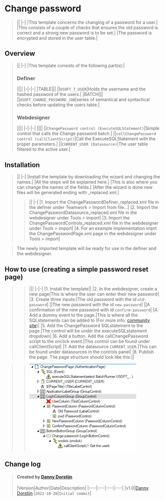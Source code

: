 # Change password
> ||
|-|
|This template concerns the changing of a password for a user.|
|This consists of a couple of checks that ensures the old password is correct and a strong new password is to be set.|
|The password is encrypted and stored in the user table.|
## Overview
> ||
|-|
|This template consists of the following part(s):|
> ### Definer
> ||||
|-|-|-|
|TABLE|||
||`USOFT_T_USER`|Holds the username and the hashed password of the users.|
|BATCH|||
||`USOFT_CHANGE_PASSWORD_JOB`|series of semantical and syntactical checks before updating the users table.|
> ### Webdesigner
> ||||
|-|-|-|
||||
||`ChangePassword control (ExecuteSQLStatement)`|Simple control that calls the Change password batch.|
||`callChangePassword control (callClientScript)`|Call the ExecuteSQLStatement with the proper parameters.|
||`CURRENT_USER (Datasource)`|The user table filtered to the active user.|
## Installation
> ||
|-|
|Install the template by downloading the wizard and changing the names.|
|All the steps will be explained here.|
|This is also where you can change the names of the fields.|
|After the wizard is done new files will be generated ending with _replaced.xml.|
> > ||
|-|
|1. Import the ChangePasswordDefiner_replaced.xml file in the definer under Teamwork > Import from file...|
|2. Import the ChangePasswordDatasource_replaced.xml file in the webdesigner under Tools > import|
|3. Import the ChangePasswordControls_replaced.xml file in the webdesigner under Tools > import|
|4. For an example implementation imprt the ChangePasswordPage.xml page in the webdesigner under Tools > import|

> The newly imported template will be ready for use in the definer and the webdesigner.
## How to use (creating a simple password reset page)
> > |||
|-|-|
|1. Install the template||
|2. In the webdesigner, create a new page|This is where the user can enter their new password|
|3. Create three inputs:|The old password with the id `old-password`|
||The new password with the id `new-password`|
||A confirmation of the new password with id `confirm-password`|
|4. Add a dummy event to the page.|This is where all the SQLstatements can be added to (For more info: [community site](https://community.usoft.com/sql-and-web-designer-116/sql-statements-671))|
|5. Add the ChangePassword SQLstatement to the page.|The control will be under the executeSQLstatement dropdown|
|6. Add a button. Add the callChangePassword script to the onclick event.|This control can be found under callClientScript|
|7. Add the datasource `CURRENT_USER`.|This can be found under datasources in the controls panel|
|8. Publish the page. The page structure should look like this:||

> > ![result](docs/result.png)
## Change log
> #### Created by [Danny Dorstijn](mailto:danny.dorstijn@usoft.com)
>|Version|Author|Date|Description|
|:---|:---|:---|:---|
|v1.0|[Danny Dorstijn](mailto:danny.dorstijn@usoft.com) |`2022-10-28`|`Initial commit`|